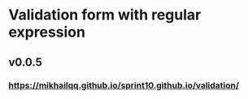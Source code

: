 # Validation form with regular expression
## v0.0.5
### https://mikhailqq.github.io/sprint10.github.io/validation/
